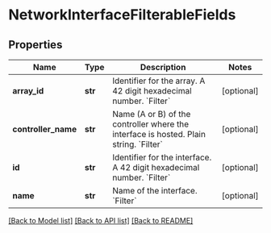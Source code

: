 # NetworkInterfaceFilterableFields

## Properties
Name | Type | Description | Notes
------------ | ------------- | ------------- | -------------
**array_id** | **str** | Identifier for the array. A 42 digit hexadecimal number. &#x60;Filter&#x60; | [optional] 
**controller_name** | **str** | Name (A or B) of the controller where the interface is hosted. Plain string. &#x60;Filter&#x60; | [optional] 
**id** | **str** | Identifier for the interface. A 42 digit hexadecimal number. &#x60;Filter&#x60; | [optional] 
**name** | **str** | Name of the interface. &#x60;Filter&#x60; | [optional] 

[[Back to Model list]](../README.md#documentation-for-models) [[Back to API list]](../README.md#documentation-for-api-endpoints) [[Back to README]](../README.md)


